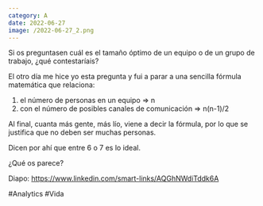 ```yaml
--- 
category: A 
date: 2022-06-27 
image: /2022-06-27_2.png 
--- 
```


Si os preguntasen cuál es el tamaño óptimo de un equipo o de un grupo de trabajo, ¿qué contestaríais? 

El otro día me hice yo esta pregunta y fui a parar a una sencilla fórmula matemática que relaciona: 

1) el número de personas en un equipo => n
2) con el número de posibles canales de comunicación => n(n-1)/2

Al final, cuanta más gente, más lío, viene a decir la fórmula, por lo que se justifica que no deben ser muchas personas. 

Dicen por ahí que entre 6 o 7 es lo ideal. 

¿Qué os parece?

Diapo:  https://www.linkedin.com/smart-links/AQGhNWdiTddk6A

#Analytics #Vida